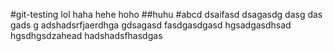 #git-testing
lol
haha
hehe
hoho
##huhu
#abcd
dsaifasd
dsagasdg
dasg
das
gads
g
adshadsrfjaerdhga
gdsagasd
fasdgasdgasd
hgsadgasdhsad
hgsdhgsdzahead
hadshadsfhasdgas